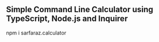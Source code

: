 <h2>Simple Command Line Calculator using TypeScript, Node.js and Inquirer</h2>

npm i sarfaraz.calculator
